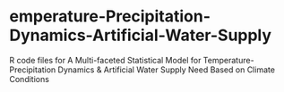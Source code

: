 # emperature-Precipitation-Dynamics-Artificial-Water-Supply
R code files for A Multi-faceted Statistical Model for Temperature-Precipitation Dynamics &amp; Artificial Water Supply Need Based on Climate Conditions
